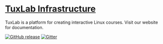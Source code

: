 # [TuxLab Infrastructure](http://tuxlab.org)
TuxLab is a platform for creating interactive Linux courses. Visit our website for documentation.

[![GitHub release](https://img.shields.io/github/release/learnlinux/tuxlab-app.svg)](https://github.com/learnlinux/tuxlab-app/releases)
[![Gitter](https://img.shields.io/gitter/room/learnlinux/Lobby.svg)](https://gitter.im/learnlinux/Lobby)
